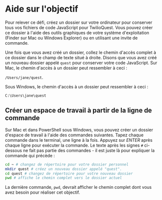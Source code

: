# Aide sur l'objectif

Pour relever ce défi, créez un dossier sur votre ordinateur pour conserver tous vos fichiers de code JavaScript pour TwilioQuest. Vous pouvez créer ce dossier à l'aide des outils graphiques de votre système d'exploitation (Finder sur Mac ou Windows Explorer) ou en utilisant une invite de commande.

Une fois que vous avez créé un dossier, collez le chemin d'accès complet à ce dossier dans le champ de texte situé à droite. Disons que vous avez créé un nouveau dossier appelé `quest` pour conserver votre code JavaScript. Sur Mac, le chemin d'accès à un dossier peut ressembler à ceci :

`/Users/jane/quest`.

Sous Windows, le chemin d'accès à un dossier peut ressembler à ceci :

`C:\Users\jane\quest`

## Créer un espace de travail à partir de la ligne de commande

Sur Mac et dans PowerShell sous Windows, vous pouvez créer un dossier d'espace de travail à l'aide des commandes suivantes. Tapez chaque commande dans le terminal, une ligne à la fois. Appuyez sur *ENTER* après chaque ligne pour exécuter la commande. Le texte après les signes `#` ci-dessous ne fait pas partie des commandes - il est juste là pour expliquer la commande qui précède :

```bash
cd ~ # changez de répertoire pour votre dossier personnel
mkdir quest # créez un nouveau dossier appelé "quest".
cd quest # changez de répertoire pour votre nouveau dossier
pwd # affiche le chemin complet vers le dossier actuel
```

La dernière commande, `pwd`, devrait afficher le chemin complet dont vous avez besoin pour réaliser cet objectif.
